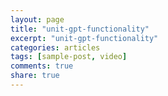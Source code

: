 ```yaml
---
layout: page
title: "unit-gpt-functionality"
excerpt: "unit-gpt-functionality"
categories: articles
tags: [sample-post, video]
comments: true
share: true
---
```

<br>
<div class="apester-media" data-media-id="5c62a06ce7b5aeb0263694f2" height="354"></div><script async
src="https://static.apester.com/js/sdk/latest/apester-sdk.js"></script>
<br>

